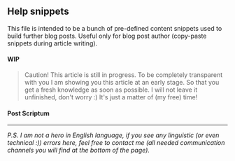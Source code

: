 ## Help snippets

This file is intended to be a bunch of pre-defined content snippets used to build further blog posts.
Useful only for blog post author (copy-paste snippets during article writing).

#### WIP

> Caution! This article is still in progress. To be completely transparent with you I am showing you this article at an early stage.
> So that you get a fresh knowledge as soon as possible. I will not leave it unfinished, don't worry :) It's just a matter of (my free) time!

#### Post Scriptum

___

*P.S. I am not a hero in English language, if you see any linguistic (or even technical :)) errors here,
feel free to contact me (all needed communication channels you will find at the bottom of the page).*